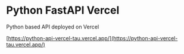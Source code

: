 # Python FastAPI Vercel

Python based API deployed on Vercel

[https://python-api-vercel-tau.vercel.app/](https://python-api-vercel-tau.vercel.app/)